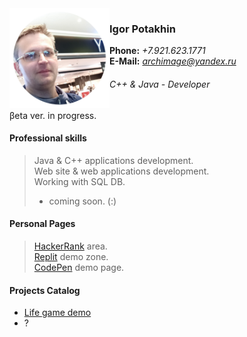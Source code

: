 <img src="2022-09-14_11-15-31.png" align="left" width="160" height="160">

### Igor Potakhin
<strong>Phone:</strong> <em>+7.921.623.1771</em><br>
<strong>E-Mail:</strong> <em>archimage@yandex.ru</em>
###### C++ & Java - Developer

βeta ver. in progress.<br>

#### Professional skills
> Java & C++ applications development.<br>
> Web site & web applications development.<br>
> Working with SQL DB.<br>
> + coming soon. (:)<br>


#### Personal Pages

> [HackerRank](https://www.hackerrank.com/archimage) area.<br>
> [Replit](https://replit.com/@archimage) demo zone.<br>
> [CodePen](https://codepen.io/archimage_wiz) demo page.<br>

#### Projects Catalog

+ [Life game demo](https://replit.com/@archimage/CPPCurs1Life)
+ ?

